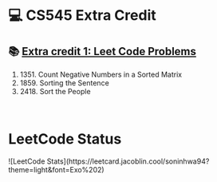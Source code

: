 <h1>💻 CS545 Extra Credit</h1>
<h2>📚 <a href="https://usfca.instructure.com/courses/1611772/assignments/7291128">Extra credit 1: Leet Code Problems</a></h2>
<ol>
  <li>1351. Count Negative Numbers in a Sorted Matrix</li>
  <li>1859. Sorting the Sentence</li>
  <li>2418. Sort the People</li>
</ol>
<br/>

<h1>LeetCode Status</h1>
![LeetCode Stats](https://leetcard.jacoblin.cool/soninhwa94?theme=light&font=Exo%202)
